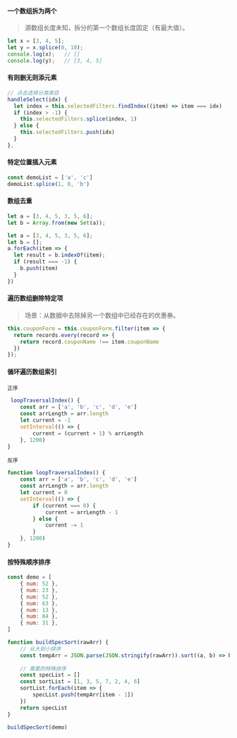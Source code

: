 

#### 一个数组拆为两个

> 源数组长度未知，拆分的第一个数组长度固定（有最大值）。

```javascript
let x = [3, 4, 5];
let y = x.splice(0, 10);
console.log(x);   // []
console.log(y);   // [3, 4, 5]
```



#### 有则删无则添元素

```javascript
// 点击选择分类类目
handleSelect(idx) {
  let index = this.selectedFilters.findIndex((item) => item === idx)
  if (index > -1) {
    this.selectedFilters.splice(index, 1)
  } else {
    this.selectedFilters.push(idx)
  }
},
```



#### 特定位置插入元素

```javascript
const demoList = ['a', 'c']
demoList.splice(1, 0, 'b')
```





#### 数组去重  

```javascript
let a = [3, 4, 5, 3, 5, 6];
let b = Array.from(new Set(a));
```

```javascript
let a = [3, 4, 5, 3, 5, 6];
let b = [];
a.forEach(item => {
  let result = b.indexOf(item);
  if (result === -1) {
    b.push(item)
  }
})
```



#### 遍历数组删除特定项

> 场景：从数据中去除掉另一个数组中已经存在的优惠券。

```javascript
this.couponForm = this.couponForm.filter(item => {
  return records.every(record => {
    return record.couponName !== item.couponName
  })
});
```



#### 循环遍历数组索引

`正序`

```javascript
 loopTraversalIndex() {
    const arr = ['a', 'b', 'c', 'd', 'e']
    const arrLength = arr.length
    let current = -1
    setInterval(() => {
        current = (current + 1) % arrLength
    }, 1200)
}
```

`反序`

```javascript
function loopTraversalIndex() {
    const arr = ['a', 'b', 'c', 'd', 'e']
    const arrLength = arr.length
    let current = 0
    setInterval(() => {
        if (current === 0) {
            current = arrLength - 1
        } else {
            current -= 1
        }
    }, 1200)
}
```



#### 按特殊顺序排序

```javascript
const demo = [
    { num: 52 },
    { num: 23 },
    { num: 52 },
    { num: 63 },
    { num: 13 },
    { num: 84 },
    { num: 31 },
]

function buildSpecSort(rawArr) {
    // 从大到小排序
    const tempArr = JSON.parse(JSON.stringify(rawArr)).sort((a, b) => b.num - a.num)
    
    // 需要的特殊排序
    const specList = []
    const sortList = [1, 3, 5, 7, 2, 4, 6]
    sortList.forEach(item => {
        specList.push(tempArr[item - 1])
    })
    return specList
}

buildSpecSort(demo)
```



